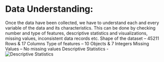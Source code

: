 # Data Understanding:
Once the data have been collected, we have to understand each and every variable of the data and its characteristics. This can be done by checking number and type of features, descriptive statistics and visualizations, missing values, inconsistent data records etc.
Shape of the dataset – 45211 Rows & 17 Columns
Type of features – 10 Objects & 7 Integers
Missing Values – No missing values
Descriptive Statistics -  
![Descriptive Statistics](https://github.com/SaranyaDScientist/Data_Science_Projects/BMC_Descriptive_Stats.png)

